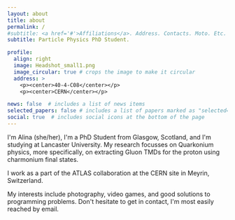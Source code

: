 ```yaml
---
layout: about
title: about
permalink: /
#subtitle: <a href='#'>Affiliations</a>. Address. Contacts. Moto. Etc.
subtitle: Particle Physics PhD Student.

profile:
  align: right
  image: Headshot_small1.png
  image_circular: true # crops the image to make it circular
  address: >
    <p><center>40-4-C08</center></p>
    <p><center>CERN</center></p>

news: false  # includes a list of news items
selected_papers: false # includes a list of papers marked as "selected={true}"
social: true  # includes social icons at the bottom of the page
---
```


I'm Alina (she/her), I'm a PhD Student from Glasgow, Scotland, and I'm studying at Lancaster University. My research focusses on Quarkonium physics, more specifically, on extracting Gluon TMDs for the proton using charmonium final states.

I work as a part of the ATLAS collaboration at the CERN site in Meyrin, Switzerland. 

My interests include photography, video games, and good solutions to programming problems. Don't hesitate to get in contact, I'm most easily reached by email.

